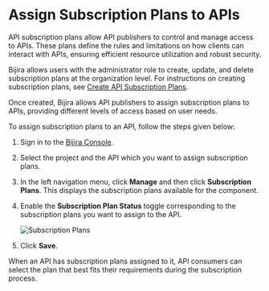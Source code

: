 # Assign Subscription Plans to APIs

API subscription plans allow API publishers to control and manage access to APIs. These plans define the rules and limitations on how clients can interact with APIs, ensuring efficient resource utilization and robust security.

Bijira allows users with the administrator role to create, update, and delete subscription plans at the organization level. For instructions on creating subscription plans, see [Create API Subscription Plans](../administer/settings/create-api-subscription-plans.md).

Once created, Bijira allows API publishers to assign subscription plans to APIs, providing different levels of access based on user needs.

To assign subscription plans to an API, follow the steps given below: 

1. Sign in to the [Bijira Console](https://console.bijira.dev/).
2. Select the project and the API which you want to assign subscription plans.
3. In the left navigation menu, click **Manage** and then click **Subscription Plans**. This displays the subscription plans available for the component.
4. Enable the **Subscription Plan Status** toggle corresponding to the subscription plans you want to assign to the API.

    ![Subscription Plans](../../assets/img/develop-api-proxy/subscription-plans.png)

5. Click **Save**.

When an API has subscription plans assigned to it, API consumers can select the plan that best fits their requirements during the subscription process. 

<!-- TODO: Link the correct documentation after it is done -->
<!-- For details, see [Subscribe to an API with a Subscription Plan](./subscribe-to-an-api-with-a-subscription-plan.md) -->
